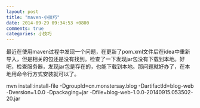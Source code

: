 ```yaml
---
layout: post
title: "maven-小技巧"
date: 2014-09-29 09:34:53 +0800
comments: true
categories: 小技巧
---
```


最近在使用maven过程中发现一个问题，在更新了pom.xml文件后在idea中重新导入，但是相关的包还是没有找到。检查了一下发现jar包没有下载到本地。好吧，检查服务器，发现jar包是存在的，也能下载到本地。那问题就好办了，在本地用命令行方式安装就可以了。

mvn install:install-file -DgroupId=cn.monstersay.blog -DartifactId=blog-web -Dversion=1.0.0 -Dpackaging=jar -Dfile=blog-web-1.0.0-20140915.053502-20.jar